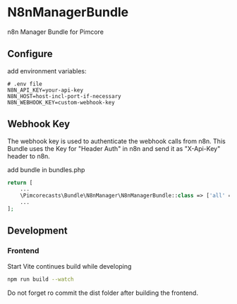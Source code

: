 # N8nManagerBundle
n8n Manager Bundle for Pimcore

## Configure

add environment variables:
```env
# .env file
N8N_API_KEY=your-api-key
N8N_HOST=host-incl-port-if-necessary
N8N_WEBHOOK_KEY=custom-webhook-key
```
## Webhook Key
The webhook key is used to authenticate the webhook calls from n8n.
This Bundle uses the Key for "Header Auth" in n8n and send it as "X-Api-Key" header to n8n.


add bundle in bundles.php
```php
return [
    ...
    \Pimcorecasts\Bundle\N8nManager\N8nManagerBundle::class => ['all' => true],
    ...
];
```



## Development
### Frontend
Start Vite continues build while developing
```bash
npm run build --watch
```

Do not forget ro commit the dist folder after building the frontend.